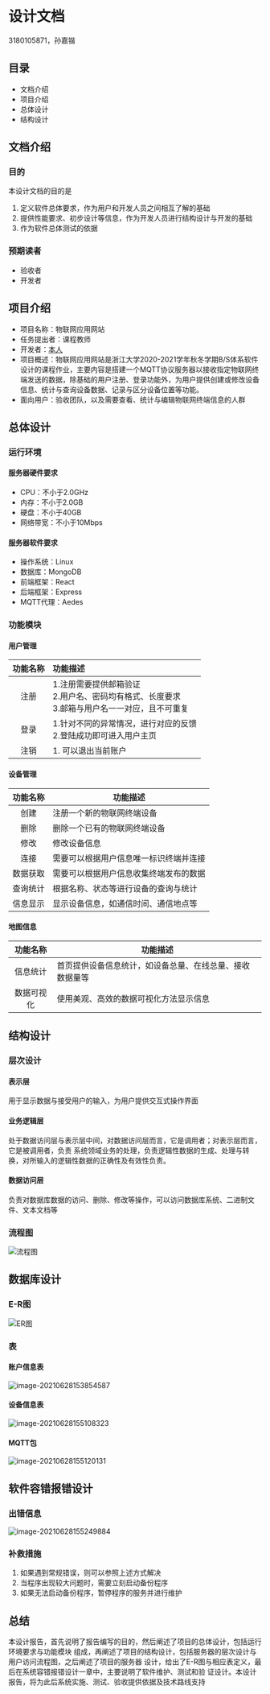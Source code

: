 # 设计文档

3180105871，孙嘉锴

## 目录

* 文档介绍
* 项目介绍
* 总体设计
* 结构设计

## 文档介绍

### 目的

本设计文档的目的是

1. 定义软件总体要求，作为用户和开发人员之间相互了解的基础
2. 提供性能要求、初步设计等信息，作为开发人员进行结构设计与开发的基础 
3. 作为软件总体测试的依据

### 预期读者

* 验收者
* 开发者

## 项目介绍

* 项目名称：物联网应用网站
* 任务提出者：课程教师
* 开发者：[本人](https://github.com/SJoJoK)
* 项目概述：物联网应用网站是浙江大学2020-2021学年秋冬学期B/S体系软件设计的课程作业，主要内容是搭建一个MQTT协议服务器以接收指定物联网终端发送的数据，除基础的用户注册、登录功能外，为用户提供创建或修改设备信息、统计与查询设备数据、记录与区分设备位置等功能。
* 面向用户：验收团队，以及需要查看、统计与编辑物联网终端信息的人群

## 总体设计

### 运行环境

#### 服务器硬件要求

* CPU：不小于2.0GHz
* 内存：不小于2.0GB
* 硬盘：不小于40GB
* 网络带宽：不小于10Mbps

#### 服务器软件要求

* 操作系统：Linux
* 数据库：MongoDB
* 前端框架：React
* 后端框架：Express
* MQTT代理：Aedes

### 功能模块

#### 用户管理

| 功能名称 | 功能描述                                                     |
| :------: | :----------------------------------------------------------- |
|   注册   | 1.注册需要提供邮箱验证<br>2.用户名、密码均有格式、长度要求<br>3.邮箱与用户名一一对应，且不可重复 |
|   登录   | 1.针对不同的异常情况，进行对应的反馈<br/>2.登陆成功即可进入用户主页 |
|   注销   | 1. 可以退出当前账户                                          |

#### 设备管理

| 功能名称 | 功能描述                               |
| :------: | -------------------------------------- |
|   创建   | 注册一个新的物联网终端设备             |
|   删除   | 删除一个已有的物联网终端设备           |
|   修改   | 修改设备信息                           |
|   连接   | 需要可以根据用户信息唯一标识终端并连接 |
| 数据获取 | 需要可以根据用户信息收集终端发布的数据 |
| 查询统计 | 根据名称、状态等进行设备的查询与统计   |
| 信息显示 | 显示设备信息，如通信时间、通信地点等   |

#### 地图信息

|  功能名称  | 功能描述                                                 |
| :--------: | -------------------------------------------------------- |
|  信息统计  | 首页提供设备信息统计，如设备总量、在线总量、接收数据量等 |
| 数据可视化 | 使用美观、高效的数据可视化方法显示信息                   |

## 结构设计

### 层次设计

#### 表示层

用于显示数据与接受用户的输入，为用户提供交互式操作界面

#### 业务逻辑层

处于数据访问层与表示层中间，对数据访问层而言，它是调用者；对表示层而言，它是被调用者，负责 系统领域业务的处理，负责逻辑性数据的生成、处理与转换，对所输入的逻辑性数据的正确性及有效性负责。

#### 数据访问层

负责对数据库数据的访问、删除、修改等操作，可以访问数据库系统、二进制文件、文本文档等

### 流程图

![流程图](assets/流程图.png)

## 数据库设计

### E-R图

![ER图](assets/ER图.png)

### 表

#### 账户信息表

![image-20210628153854587](assets/账户表.png)

#### 设备信息表

![image-20210628155108323](assets/设备表.png)

#### MQTT包

![image-20210628155120131](assets/MQTT包.png)

## 软件容错报错设计

### 出错信息

![image-20210628155249884](assets/错误.png)

### 补救措施

1. 如果遇到常规错误，则可以参照上述方式解决
2. 当程序出现较大问题时，需要立刻启动备份程序
3. 如果无法启动备份程序，暂停程序的服务并进行维护

## 总结

本设计报告，首先说明了报告编写的目的，然后阐述了项目的总体设计，包括运行环境要求与功能模块 组成，再阐述了项目的结构设计，包括服务器的层次设计与用户访问流程图，之后阐述了项目的服务器 设计，给出了E-R图与相应表定义，最后在系统容错报错设计一章中，主要说明了软件维护、测试和验 证设计。本设计报告，将为此后系统实施、测试、验收提供依据及技术路线支持
